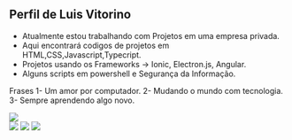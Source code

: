 ## Perfil de Luis Vitorino



- Atualmente estou trabalhando com Projetos em uma empresa privada.
- Aqui encontrará codigos de projetos em HTML,CSS,Javascript,Typecript.
- Projetos usando os Frameworks -> Ionic, Electron.js, Angular.   
- Alguns scripts em powershell e Segurança da Informação.

Frases
1- Um amor por computador.
2- Mudando o mundo com tecnologia.
3- Sempre aprendendo algo novo.


<div>
  <img heigth="180em" src="https://github-readme-stats.vercel.app/api/top-langs/?username=Luisev28&theme=blue-green"/>
  </div>
  
  <div>
   <a  href="https://www.instagram.com/luis.vitorino28/"><img src="https://img.shields.io/badge/Instagram-DD1C1A?style=for-the-badge&logo=instagram&logoColor=white" /></a>
   <img src="https://img.shields.io/badge/LinkedIn-0077B5?style=for-the-badge&logo=linkedin&logoColor=white" />
  <a href="https://play.google.com/store/apps/details?id=com.ensinandoparacrianca.starter"> <img src="https://img.shields.io/badge/Google_Play-6633FF?style=for-the-badge&logo=google-play&logoColor=Black" /></a>
  
   </div>
